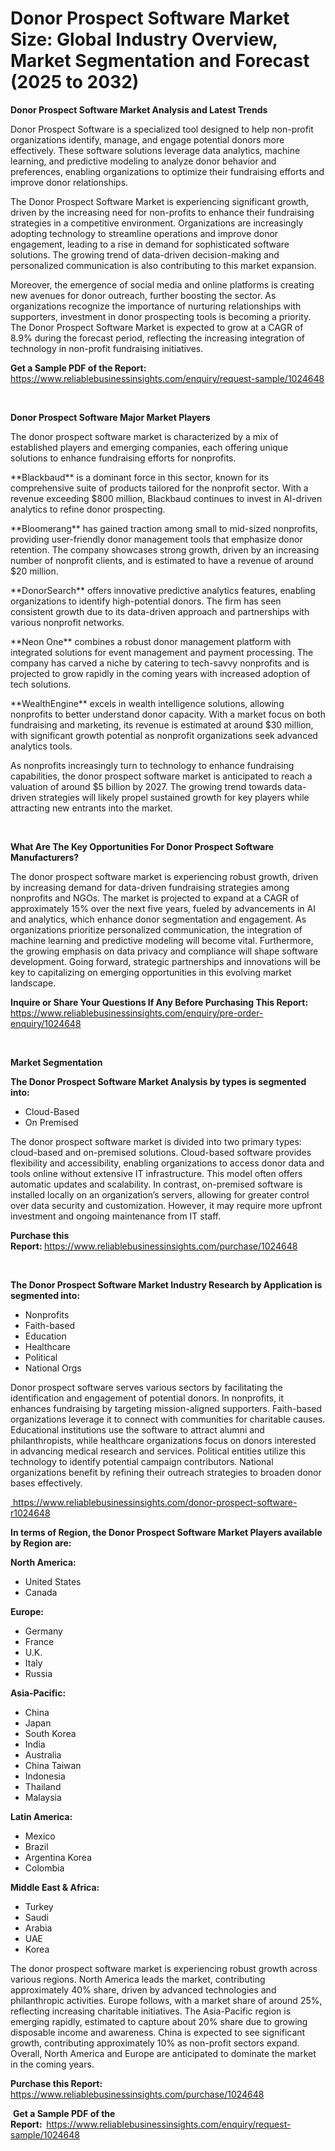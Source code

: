 <p><h1>Donor Prospect Software Market Size: Global Industry Overview, Market Segmentation and Forecast (2025 to 2032)</h1></p><p><strong>Donor Prospect Software Market Analysis and Latest Trends</strong></p>
<p><p>Donor Prospect Software is a specialized tool designed to help non-profit organizations identify, manage, and engage potential donors more effectively. These software solutions leverage data analytics, machine learning, and predictive modeling to analyze donor behavior and preferences, enabling organizations to optimize their fundraising efforts and improve donor relationships.</p><p>The Donor Prospect Software Market is experiencing significant growth, driven by the increasing need for non-profits to enhance their fundraising strategies in a competitive environment. Organizations are increasingly adopting technology to streamline operations and improve donor engagement, leading to a rise in demand for sophisticated software solutions. The growing trend of data-driven decision-making and personalized communication is also contributing to this market expansion.</p><p>Moreover, the emergence of social media and online platforms is creating new avenues for donor outreach, further boosting the sector. As organizations recognize the importance of nurturing relationships with supporters, investment in donor prospecting tools is becoming a priority. The Donor Prospect Software Market is expected to grow at a CAGR of 8.9% during the forecast period, reflecting the increasing integration of technology in non-profit fundraising initiatives.</p></p>
<p><strong>Get a Sample PDF of the Report:&nbsp;</strong> <a href="https://www.reliablebusinessinsights.com/enquiry/request-sample/1024648?utm_campaign=3217&utm_medium=2&utm_source=Github&utm_content=ia&utm_term=18042025&utm_id=donor-prospect-software">https://www.reliablebusinessinsights.com/enquiry/request-sample/1024648</a></p>
<p>&nbsp;</p>
<p><strong>Donor Prospect Software Major Market Players</strong></p>
<p><p>The donor prospect software market is characterized by a mix of established players and emerging companies, each offering unique solutions to enhance fundraising efforts for nonprofits. </p><p>**Blackbaud** is a dominant force in this sector, known for its comprehensive suite of products tailored for the nonprofit sector. With a revenue exceeding $800 million, Blackbaud continues to invest in AI-driven analytics to refine donor prospecting.</p><p>**Bloomerang** has gained traction among small to mid-sized nonprofits, providing user-friendly donor management tools that emphasize donor retention. The company showcases strong growth, driven by an increasing number of nonprofit clients, and is estimated to have a revenue of around $20 million.</p><p>**DonorSearch** offers innovative predictive analytics features, enabling organizations to identify high-potential donors. The firm has seen consistent growth due to its data-driven approach and partnerships with various nonprofit networks.</p><p>**Neon One** combines a robust donor management platform with integrated solutions for event management and payment processing. The company has carved a niche by catering to tech-savvy nonprofits and is projected to grow rapidly in the coming years with increased adoption of tech solutions.</p><p>**WealthEngine** excels in wealth intelligence solutions, allowing nonprofits to better understand donor capacity. With a market focus on both fundraising and marketing, its revenue is estimated at around $30 million, with significant growth potential as nonprofit organizations seek advanced analytics tools.</p><p>As nonprofits increasingly turn to technology to enhance fundraising capabilities, the donor prospect software market is anticipated to reach a valuation of around $5 billion by 2027. The growing trend towards data-driven strategies will likely propel sustained growth for key players while attracting new entrants into the market.</p></p>
<p>&nbsp;</p>
<p><strong>What Are The Key Opportunities For Donor Prospect Software Manufacturers?</strong></p>
<p><p>The donor prospect software market is experiencing robust growth, driven by increasing demand for data-driven fundraising strategies among nonprofits and NGOs. The market is projected to expand at a CAGR of approximately 15% over the next five years, fueled by advancements in AI and analytics, which enhance donor segmentation and engagement. As organizations prioritize personalized communication, the integration of machine learning and predictive modeling will become vital. Furthermore, the growing emphasis on data privacy and compliance will shape software development. Going forward, strategic partnerships and innovations will be key to capitalizing on emerging opportunities in this evolving market landscape.</p></p>
<p><strong>Inquire or Share Your Questions If Any Before Purchasing This Report:</strong> <a href="https://www.reliablebusinessinsights.com/enquiry/pre-order-enquiry/1024648?utm_campaign=3217&utm_medium=2&utm_source=Github&utm_content=ia&utm_term=18042025&utm_id=donor-prospect-software">https://www.reliablebusinessinsights.com/enquiry/pre-order-enquiry/1024648</a></p>
<p>&nbsp;</p>
<p><strong>Market Segmentation</strong></p>
<p><strong>The Donor Prospect Software Market Analysis by types is segmented into:</strong></p>
<p><ul><li>Cloud-Based</li><li>On Premised</li></ul></p>
<p><p>The donor prospect software market is divided into two primary types: cloud-based and on-premised solutions. Cloud-based software provides flexibility and accessibility, enabling organizations to access donor data and tools online without extensive IT infrastructure. This model often offers automatic updates and scalability. In contrast, on-premised software is installed locally on an organization’s servers, allowing for greater control over data security and customization. However, it may require more upfront investment and ongoing maintenance from IT staff.</p></p>
<p><strong>Purchase this Report:&nbsp;</strong><a href="https://www.reliablebusinessinsights.com/purchase/1024648?utm_campaign=3217&utm_medium=2&utm_source=Github&utm_content=ia&utm_term=18042025&utm_id=donor-prospect-software">https://www.reliablebusinessinsights.com/purchase/1024648</a></p>
<p>&nbsp;</p>
<p><strong>The Donor Prospect Software Market Industry Research by Application is segmented into:</strong></p>
<p><ul><li>Nonprofits</li><li>Faith-based</li><li>Education</li><li>Healthcare</li><li>Political</li><li>National Orgs</li></ul></p>
<p><p>Donor prospect software serves various sectors by facilitating the identification and engagement of potential donors. In nonprofits, it enhances fundraising by targeting mission-aligned supporters. Faith-based organizations leverage it to connect with communities for charitable causes. Educational institutions use the software to attract alumni and philanthropists, while healthcare organizations focus on donors interested in advancing medical research and services. Political entities utilize this technology to identify potential campaign contributors. National organizations benefit by refining their outreach strategies to broaden donor bases effectively.</p></p>
<p><a href="https://www.reliablebusinessinsights.com/donor-prospect-software-r1024648?utm_campaign=3217&utm_medium=2&utm_source=Github&utm_content=ia&utm_term=18042025&utm_id=donor-prospect-software">&nbsp;https://www.reliablebusinessinsights.com/donor-prospect-software-r1024648</a></p>
<p><strong>In terms of Region, the Donor Prospect Software Market Players available by Region are:</strong></p>
<p>
    <p> <strong> North America: </strong>
        <ul>
            <li>United States</li>
            <li>Canada</li>
        </ul>
        </p> 
    <p> <strong> Europe: </strong>
        <ul>
            <li>Germany</li>
            <li>France</li>
            <li>U.K.</li>
            <li>Italy</li>
            <li>Russia</li>
        </ul>
        </p> 
    <p> <strong> Asia-Pacific: </strong>
        <ul>
            <li>China</li>
            <li>Japan</li>
            <li>South Korea</li>
            <li>India</li>
            <li>Australia</li>
            <li>China Taiwan</li>
            <li>Indonesia</li>
            <li>Thailand</li>
            <li>Malaysia</li>
        </ul>
        </p> 
    <p> <strong> Latin America: </strong>
        <ul>
            <li>Mexico</li>
            <li>Brazil</li>
            <li>Argentina Korea</li>
            <li>Colombia</li>
        </ul>
        </p> 
    <p> <strong> Middle East & Africa: </strong>
        <ul>
            <li>Turkey</li>
            <li>Saudi</li>
            <li>Arabia</li>
            <li>UAE</li>
            <li>Korea</li>
        </ul>
    </p>
    </p>
<p><p>The donor prospect software market is experiencing robust growth across various regions. North America leads the market, contributing approximately 40% share, driven by advanced technologies and philanthropic activities. Europe follows, with a market share of around 25%, reflecting increasing charitable initiatives. The Asia-Pacific region is emerging rapidly, estimated to capture about 20% share due to growing disposable income and awareness. China is expected to see significant growth, contributing approximately 10% as non-profit sectors expand. Overall, North America and Europe are anticipated to dominate the market in the coming years.</p></p>
<p><strong>Purchase this Report: </strong><a href="https://www.reliablebusinessinsights.com/purchase/1024648?utm_campaign=3217&utm_medium=2&utm_source=Github&utm_content=ia&utm_term=18042025&utm_id=donor-prospect-software">https://www.reliablebusinessinsights.com/purchase/1024648</a></p>
<p>&nbsp;<strong>Get a Sample PDF of the Report:&nbsp;&nbsp;</strong><a href="https://www.reliablebusinessinsights.com/enquiry/request-sample/1024648?utm_campaign=3217&utm_medium=2&utm_source=Github&utm_content=ia&utm_term=18042025&utm_id=donor-prospect-software">https://www.reliablebusinessinsights.com/enquiry/request-sample/1024648</a></p>
<p><strong></strong></p>
<p><p></p><p></p><p></p></p>